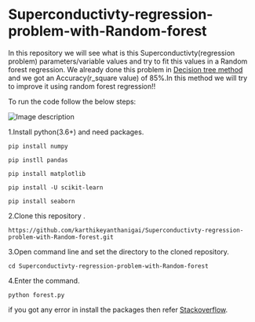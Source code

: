 # Superconductivty-regression-problem-with-Random-forest
In this repository we will see what is this Superconductivty(regression problem) parameters/variable values and try to fit this values in a Random forest regression.
We already done this problem in [Decision tree method](https://github.com/karthikeyanthanigai/Superconductivty-regression-problem-with-Decision-tree..git) and we got an Accuracy(r_square value) of 85%.In this method we will try to improve it using random forest regression!!


To run the code follow the below steps:

![Image description](https://www.sciencealert.com/images/2019-06/processed/superconductivity_topic_1024.jpg)

1.Install python(3.6+) and need packages.
```
pip install numpy
```
```
pip instll pandas
```
```
pip install matplotlib
```
```
pip install -U scikit-learn
```
```
pip install seaborn
```

2.Clone this repository .
```
https://github.com/karthikeyanthanigai/Superconductivty-regression-problem-with-Random-forest.git
```
3.Open command line and set the directory to the cloned repository.
```
cd Superconductivty-regression-problem-with-Random-forest
```
4.Enter the command.
```
python forest.py
```

if you got any error in install the packages then refer [Stackoverflow](https://www.stackoverflow.com).



